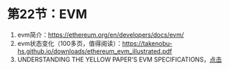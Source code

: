 # 第22节：EVM



1. evm简介：https://ethereum.org/en/developers/docs/evm/
2. evm状态变化（100多页，值得阅读）：https://takenobu-hs.github.io/downloads/ethereum_evm_illustrated.pdf
3. UNDERSTANDING THE YELLOW PAPER'S EVM SPECIFICATIONS，[点击](https://ethereum.org/en/developers/tutorials/yellow-paper-evm/)





